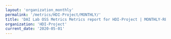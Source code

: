 ```yaml
---
layout: 'organization_monthly'
permalink: '/metrics/HDI-Project/MONTHLY/'
title: 'DAI Lab OSS Metrics Metrics report for HDI-Project | MONTHLY-REPORT-2020-05-01'
organization: 'HDI-Project'
current_date: '2020-05-01'
---
```

